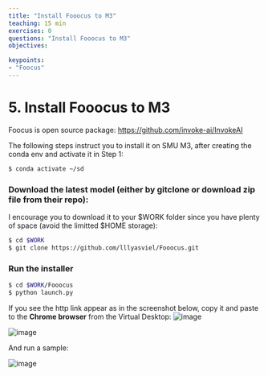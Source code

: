 ```yaml
---
title: "Install Fooocus to M3"
teaching: 15 min
exercises: 0
questions: "Install Fooocus to M3"
objectives:

keypoints:
- "Foocus"
---
```

# 5. Install Fooocus to M3

Foocus is open source package: https://github.com/invoke-ai/InvokeAI

The following steps instruct you to install it on SMU M3, after creating the conda env and activate it in Step 1:

```bash
$ conda activate ~/sd
```

### Download the latest model (either by gitclone or download zip file from their repo):

I encourage you to download it to your $WORK folder since you have plenty of space (avoid the limitted $HOME storage):

```bash
$ cd $WORK
$ git clone https://github.com/lllyasviel/Fooocus.git
```

### Run the installer

```bash
$ cd $WORK/Fooocus
$ python launch.py
```

If you see the http link appear as in the screenshot below, copy it and paste to the **Chrome browser** from the Virtual Desktop:
![image](https://github.com/vuminhtue/SMU_StableDiffusion_UI/assets/43855029/63f70f53-49e1-4167-9ee4-e021e9150fad)

![image](https://github.com/vuminhtue/SMU_StableDiffusion_UI/assets/43855029/4c2dfddc-f7f8-4898-bf69-33e632d17da1)

And run a sample:

![image](https://github.com/vuminhtue/SMU_StableDiffusion_UI/assets/43855029/fbe97a31-855f-4010-8def-8457edbb195d)

